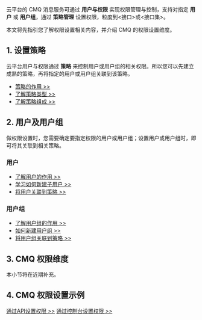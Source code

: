 云平台的 CMQ 消息服务可通过 **用户与权限** 实现权限管理与控制，支持对指定 **用户** 或 **用户组**，通过 **策略管理** 设置权限，粒度到<接口>或<接口集>。

本文将先指引您了解权限设置相关内容，并介绍 CMQ 的权限设置维度。

## 1. 设置策略

云平台用户与权限通过 **策略** 来控制用户或用户组的相关权限。所以您可以先建立成熟的策略，再将指定的用户或用户组关联到该策略。

- [策略的作用 >>](http://tce.fsphere.cn/document/product/378/4513#.E7.AD.96.E7.95.A5.E7.9A.84.E4.BD.9C.E7.94.A8)
- [了解策略类型 >>](http://tce.fsphere.cn/document/product/378/4513#.E7.AD.96.E7.95.A5.E7.B1.BB.E5.9E.8B)
- [了解策略组成 >>](http://tce.fsphere.cn/document/product/378/4513#.E7.AD.96.E7.95.A5.E7.BB.84.E6.88.90)

## 2. 用户及用户组

做权限设置时，您需要确定要指定权限的用户或用户组；设置用户或用户组时，即可将其关联到相关策略。

### 用户

- [了解用户的作用 >>](http://tce.fsphere.cn/document/product/378/4509#.E7.94.A8.E6.88.B7.E7.AE.A1.E7.90.86.E7.9A.84.E4.BD.9C.E7.94.A8)
- [学习如何新建子用户 >>](http://tce.fsphere.cn/document/product/378/4509#.E5.A6.82.E4.BD.95.E6.96.B0.E5.BB.BA.E5.AD.90.E7.94.A8.E6.88.B7)
- [将用户关联到策略 >>](http://tce.fsphere.cn/document/product/378/4513#.E5.85.B3.E8.81.94.E7.AD.96.E7.95.A5)

### 用户组

- [了解用户组的作用 >>](http://tce.fsphere.cn/document/product/378/4510#.E7.94.A8.E6.88.B7.E7.BB.84.E7.9A.84.E4.BD.9C.E7.94.A8)
- [如何新建用户组 >>](http://tce.fsphere.cn/document/product/378/4510#.E5.A6.82.E4.BD.95.E6.96.B0.E5.BB.BA.E7.94.A8.E6.88.B7.E7.BB.84)
- [将用户组关联到策略 >>](http://tce.fsphere.cn/document/product/378/4513#.E7.94.A8.E6.88.B7.E7.BB.84.E5.85.B3.E8.81.94.E7.AD.96.E7.95.A5)

## 3. CMQ 权限维度
本小节将在近期补充。

## 4. CMQ 权限设置示例

[通过API设置权限 >>](/document/product/406/8619)
[通过控制台设置权限 >>](/document/product/406/8620)




